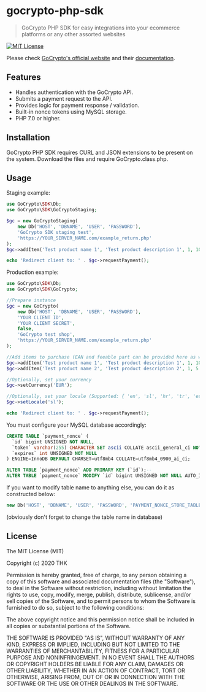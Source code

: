 # gocrypto-php-sdk

> GoCrypto PHP SDK for easy integrations into your ecommerce platforms or any other assorted websites

[![MIT License](https://img.shields.io/packagist/l/cocur/slugify.svg)](http://opensource.org/licenses/MIT)

Please check [GoCrypto's official website](https://gocrypto.com/en/) and their [documentation](https://ecommerce.staging.gocrypto.com/docs).

## Features

- Handles authentication with the GoCrypto API.
- Submits a payment request to the API.
- Provides logic for payment response / validation.
- Built-in nonce tokens using MySQL storage.
- PHP 7.0 or higher.

## Installation

GoCrypto PHP SDK requires CURL and JSON extensions to be present on the system. Download the files and require GoCrypto.class.php.

## Usage

Staging example:

```php
use GoCrypto\SDK\Db;
use GoCrypto\SDK\GoCryptoStaging;

$gc = new GoCryptoStaging(
	new Db('HOST', 'DBNAME', 'USER', 'PASSWORD'),
	'GoCrypto SDK staging test',
	'https://YOUR_SERVER_NAME.com/example_return.php'
);
$gc->addItem('Test product name 1', 'Test product description 1', 1, 10.99);

echo 'Redirect client to: ' . $gc->requestPayment();
```

Production example:

```php
use GoCrypto\SDK\Db;
use GoCrypto\SDK\GoCrypto;

//Prepare instance
$gc = new GoCrypto(
    new Db('HOST', 'DBNAME', 'USER', 'PASSWORD'), 
    'YOUR CLIENT ID', 
    'YOUR CLIENT SECRET', 
    false, 
    'GoCrypto test shop', 
    'https://YOUR_SERVER_NAME.com/example_return.php'
);

//Add items to purchase (EAN and feeable part can be provided here as well)
$gc->addItem('Test product name 1', 'Test product description 1', 1, 10.99);
$gc->addItem('Test product name 2', 'Test product description 2', 1, 5.99);

//Optionally, set your currency
$gc->setCurrency('EUR');

//Optionally, set your locale (Supported: { 'en', 'sl', 'hr', 'tr', 'es', 'ja', 'ru', 'hu', 'sk', 'pt', 'it' })
$gc->setLocale('sl');

echo 'Redirect client to: ' . $gc->requestPayment();
```

You must configure your MySQL database accordingly:
```sql
CREATE TABLE `payment_nonce` (
  `id` bigint UNSIGNED NOT NULL,
  `token` varchar(255) CHARACTER SET ascii COLLATE ascii_general_ci NOT NULL,
  `expires` int UNSIGNED NOT NULL
) ENGINE=InnoDB DEFAULT CHARSET=utf8mb4 COLLATE=utf8mb4_0900_ai_ci;

ALTER TABLE `payment_nonce` ADD PRIMARY KEY (`id`);--
ALTER TABLE `payment_nonce` MODIFY `id` bigint UNSIGNED NOT NULL AUTO_INCREMENT, AUTO_INCREMENT=1;
```

If you want to modify table name to anything else, you can do it as constructed below:
```php
new Db('HOST', 'DBNAME', 'USER', 'PASSWORD', 'PAYMENT_NONCE_STORE_TABLE_NAME');
```
(obviously don't forget to change the table name in database)

## License

The MIT License (MIT)

Copyright (c) 2020 THK

Permission is hereby granted, free of charge, to any person obtaining a copy of this software and associated
documentation files (the "Software"), to deal in the Software without restriction, including without limitation the
rights to use, copy, modify, merge, publish, distribute, sublicense, and/or sell copies of the Software, and to permit
persons to whom the Software is furnished to do so, subject to the following conditions:

The above copyright notice and this permission notice shall be included in all copies or substantial portions of the
Software.

THE SOFTWARE IS PROVIDED "AS IS", WITHOUT WARRANTY OF ANY KIND, EXPRESS OR IMPLIED, INCLUDING BUT NOT LIMITED TO THE
WARRANTIES OF MERCHANTABILITY, FITNESS FOR A PARTICULAR PURPOSE AND NONINFRINGEMENT. IN NO EVENT SHALL THE AUTHORS OR
COPYRIGHT HOLDERS BE LIABLE FOR ANY CLAIM, DAMAGES OR OTHER LIABILITY, WHETHER IN AN ACTION OF CONTRACT, TORT OR
OTHERWISE, ARISING FROM, OUT OF OR IN CONNECTION WITH THE SOFTWARE OR THE USE OR OTHER DEALINGS IN THE SOFTWARE.
